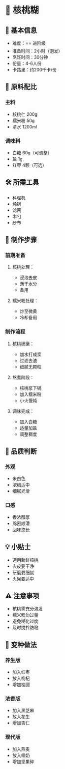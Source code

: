 # 🌰 核桃糊

## 📝 基本信息
- 难度：⭐⭐ 进阶级
- 准备时间：2小时（泡发）
- 烹饪时间：30分钟
- 份量：4-6人份
- 卡路里：约200千卡/份

## 🧂 原料配比
### 主料
- 核桃仁 200g
- 糯米粉 50g
- 清水 1200ml

### 调味料
- 白糖 60g（可调整）
- 盐 1g
- 红枣 4颗（可选）

## 🛠️ 所需工具
- 料理机
- 炖锅
- 滤网
- 木勺
- 纱布

## 📝 制作步骤

### 前期准备
1. 核桃处理：
   - 浸泡去皮
   - 沥干水分
   - 备用

2. 糯米粉处理：
   - 炒至微黄
   - 冷却备用

### 制作流程
1. 核桃研磨：
   - 加水打成浆
   - 过滤去渣
   - 细腻无颗粒

2. 熬煮阶段：
   - 核桃浆下锅
   - 加入糯米粉
   - 小火慢炖

3. 调味完成：
   - 加入白糖
   - 适量加盐
   - 调整稠度

## 🎯 品质判断

### 外观
- 米白色
- 浓稠适中
- 细腻光滑

### 口感
- 香浓醇厚
- 绵密顺滑
- 回味悠长

## 💡 小贴士
- 选用新鲜核桃
- 去皮要干净
- 研磨要细腻
- 火候要适中

## ⚠️ 注意事项
- 核桃需充分泡发
- 糯米粉勿过量
- 避免糊化过度
- 及时搅拌防粘

## 🔄 变种做法

### 养生版
- 加入红枣
- 放入枸杞
- 增加桂圆

### 浓香版
- 加入黑芝麻
- 放入花生
- 增加杏仁

### 现代版
- 加入燕麦
- 放入椰奶
- 增加坚果碎